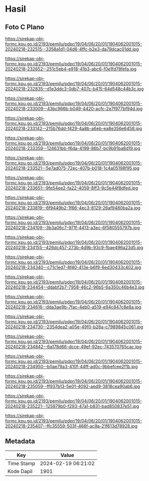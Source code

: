 # Hasil

## Foto C Plano

https://sirekap-obj-formc.kpu.go.id/2193/pemilu/pdpr/19/04/06/20/01/1904062001015-20240218-232515--3358a1d1-04d6-4ffc-b2e3-da79dcac01dd.jpg

https://sirekap-obj-formc.kpu.go.id/2193/pemilu/pdpr/19/04/06/20/01/1904062001015-20240218-232652--251c5eb4-e918-41b3-abc6-f0e1fd78fefa.jpg

https://sirekap-obj-formc.kpu.go.id/2193/pemilu/pdpr/19/04/06/20/01/1904062001015-20240218-232835--d1e3ddc3-0db7-407c-b415-64d548c44b3c.jpg

https://sirekap-obj-formc.kpu.go.id/2193/pemilu/pdpr/19/04/06/20/01/1904062001015-20240218-233009--43bc966b-b049-4420-acfc-2e7f977bf94d.jpg

https://sirekap-obj-formc.kpu.go.id/2193/pemilu/pdpr/19/04/06/20/01/1904062001015-20240218-233142--215b76dd-f429-4a8b-a6eb-ea8e356e6458.jpg

https://sirekap-obj-formc.kpu.go.id/2193/pemilu/pdpr/19/04/06/20/01/1904062001015-20240218-233359--124631bb-f6da-4199-86b7-bc9b91ba8d19.jpg

https://sirekap-obj-formc.kpu.go.id/2193/pemilu/pdpr/19/04/06/20/01/1904062001015-20240218-233521--5e7ad075-72ec-407b-b018-1c4a05198f95.jpg

https://sirekap-obj-formc.kpu.go.id/2193/pemilu/pdpr/19/04/06/20/01/1904062001015-20240218-233651--9fe54ee2-fa22-4059-8ff3-9c5e44f8dfed.jpg

https://sirekap-obj-formc.kpu.go.id/2193/pemilu/pdpr/19/04/06/20/01/1904062001015-20240218-233819--6f9449b2-1f66-4ec3-8129-26af9480ba2a.jpg

https://sirekap-obj-formc.kpu.go.id/2193/pemilu/pdpr/19/04/06/20/01/1904062001015-20240218-234109--3b3a06c7-971f-4413-a3ec-6f580555797b.jpg

https://sirekap-obj-formc.kpu.go.id/2193/pemilu/pdpr/19/04/06/20/01/1904062001015-20240218-234155--426dc457-273b-4d9b-93c9-fbae496a23d5.jpg

https://sirekap-obj-formc.kpu.go.id/2193/pemilu/pdpr/19/04/06/20/01/1904062001015-20240218-234340--c71c1ed7-8f40-413e-b6f9-6ed30433c402.jpg

https://sirekap-obj-formc.kpu.go.id/2193/pemilu/pdpr/19/04/06/20/01/1904062001015-20240218-234454--ddabf2b7-7958-46c2-96b5-6a350c46b4e3.jpg

https://sirekap-obj-formc.kpu.go.id/2193/pemilu/pdpr/19/04/06/20/01/1904062001015-20240218-234616--dda3ae9b-7fac-4eb0-a519-e94c847c8e8a.jpg

https://sirekap-obj-formc.kpu.go.id/2193/pemilu/pdpr/19/04/06/20/01/1904062001015-20240218-234730--2354dea2-a05e-49f0-b26a-c7989845c061.jpg

https://sirekap-obj-formc.kpu.go.id/2193/pemilu/pdpr/19/04/06/20/01/1904062001015-20240218-234842--6a178d66-dcce-49ef-92ec-743570765cac.jpg

https://sirekap-obj-formc.kpu.go.id/2193/pemilu/pdpr/19/04/06/20/01/1904062001015-20240218-234950--b0ae79a3-410f-44ff-ad0c-9bbefcee2f1b.jpg

https://sirekap-obj-formc.kpu.go.id/2193/pemilu/pdpr/19/04/06/20/01/1904062001015-20240218-235059--ff937b13-5e01-4092-aed9-3818cea90ab6.jpg

https://sirekap-obj-formc.kpu.go.id/2193/pemilu/pdpr/19/04/06/20/01/1904062001015-20240218-235221--125979b0-f293-47a1-b831-bad850837e51.jpg

https://sirekap-obj-formc.kpu.go.id/2193/pemilu/pdpr/19/04/06/20/01/1904062001015-20240218-235407--ffc35559-503f-466f-ac9a-21f613d78928.jpg


## Metadata

| Key        | Value               |
| ---------- | ------------------- |
| Time Stamp | 2024-02-19 06:21:02 |
| Kode Dapil | 1901                |



